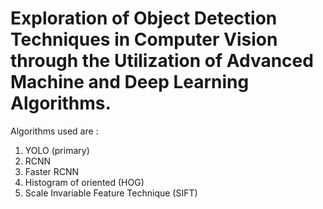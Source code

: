 # Exploration of Object Detection Techniques in Computer Vision through the Utilization of Advanced Machine and Deep Learning Algorithms.

Algorithms used are :

1. YOLO (primary)
2. RCNN
3. Faster RCNN
4. Histogram of oriented (HOG)
5. Scale Invariable Feature Technique (SIFT)
